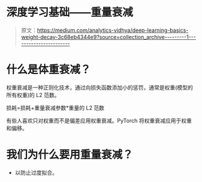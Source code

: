 # 深度学习基础——重量衰减

> 原文：<https://medium.com/analytics-vidhya/deep-learning-basics-weight-decay-3c68eb4344e9?source=collection_archive---------1----------------------->

# 什么是体重衰减？

权重衰减是一种正则化技术，通过向损失函数添加小的惩罚，通常是权重(模型的所有权重)的 L2 范数。

损耗=损耗+重量衰减参数*重量的 L2 范数

有些人喜欢只对权重而不是偏差应用权重衰减。PyTorch 将权重衰减应用于权重和偏移。

# **我们为什么要用重量衰减？**

*   以防止过度拟合。